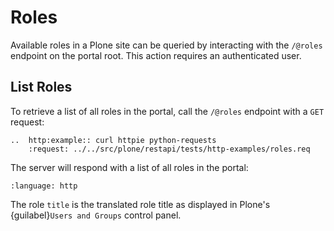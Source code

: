 # Roles

Available roles in a Plone site can be queried by interacting with the `/@roles` endpoint on the portal root.
This action requires an authenticated user.


## List Roles

To retrieve a list of all roles in the portal, call the `/@roles` endpoint with a `GET` request:

```{eval-rst}
..  http:example:: curl httpie python-requests
    :request: ../../src/plone/restapi/tests/http-examples/roles.req
```

The server will respond with a list of all roles in the portal:

```{literalinclude} ../../src/plone/restapi/tests/http-examples/roles.resp
:language: http
```

The role `title` is the translated role title as displayed in Plone's {guilabel}`Users and Groups` control panel.
